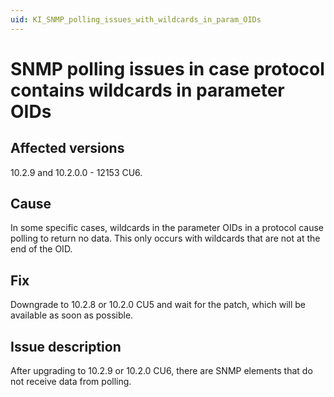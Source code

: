 ```yaml
---
uid: KI_SNMP_polling_issues_with_wildcards_in_param_OIDs
---
```


# SNMP polling issues in case protocol contains wildcards in parameter OIDs

## Affected versions

10.2.9 and 10.2.0.0 - 12153 CU6.

## Cause

In some specific cases, wildcards in the parameter OIDs in a protocol cause polling to return no data. This only occurs with wildcards that are not at the end of the OID.

## Fix

Downgrade to 10.2.8 or 10.2.0 CU5 and wait for the patch, which will be available as soon as possible.

## Issue description

After upgrading to 10.2.9 or 10.2.0 CU6, there are SNMP elements that do not receive data from polling.
